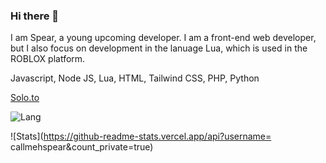 ### Hi there 👋

I am Spear, a young upcoming developer. I am a front-end web developer, but I also focus on development in the lanuage Lua, which is used in the ROBLOX platform.

Javascript, Node JS, Lua, HTML, Tailwind CSS, PHP, Python

<a target="_blank" href="https://solo.to/spear">Solo.to</a>

![Lang](https://github-readme-stats.vercel.app/api/top-langs/?username=callmehspear&hide=css,html&langs_count=80&count_private=true)

![Stats](https://github-readme-stats.vercel.app/api?username= callmehspear&count_private=true)
